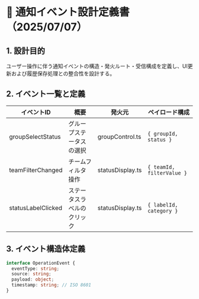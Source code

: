 # 📘 通知イベント設計定義書（2025/07/07）

## 1. 設計目的
ユーザー操作に伴う通知イベントの構造・発火ルート・受信構成を定義し、UI更新および履歴保存処理との整合性を設計する。

## 2. イベント一覧と定義

| イベントID              | 概要                             | 発火元                 | ペイロード構成                            |
|-------------------------|----------------------------------|------------------------|-------------------------------------------|
| groupSelectStatus       | グループステータスの選択        | groupControl.ts        | `{ groupId, status }`                     |
| teamFilterChanged       | チームフィルタ操作              | statusDisplay.ts       | `{ teamId, filterValue }`                 |
| statusLabelClicked      | ステータスラベルのクリック      | statusDisplay.ts       | `{ labelId, category }`                   |

## 3. イベント構造体定義

```ts
interface OperationEvent {
  eventType: string;
  source: string;
  payload: object;
  timestamp: string; // ISO 8601
}
